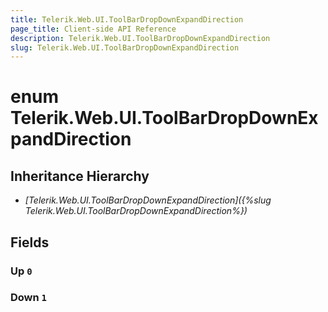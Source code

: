 ```yaml
---
title: Telerik.Web.UI.ToolBarDropDownExpandDirection
page_title: Client-side API Reference
description: Telerik.Web.UI.ToolBarDropDownExpandDirection
slug: Telerik.Web.UI.ToolBarDropDownExpandDirection
---
```


# enum Telerik.Web.UI.ToolBarDropDownExpandDirection

## Inheritance Hierarchy

* *[Telerik.Web.UI.ToolBarDropDownExpandDirection]({%slug Telerik.Web.UI.ToolBarDropDownExpandDirection%})*

## Fields

### Up `0`

### Down `1`


